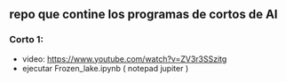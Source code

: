 ## repo que contine los programas de cortos de AI
### Corto 1:
- video: https://www.youtube.com/watch?v=ZV3r3SSzitg
- ejecutar Frozen_lake.ipynb ( notepad jupiter )
